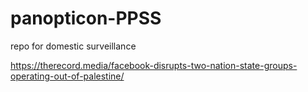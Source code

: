 # panopticon-PPSS
repo for domestic surveillance

https://therecord.media/facebook-disrupts-two-nation-state-groups-operating-out-of-palestine/
